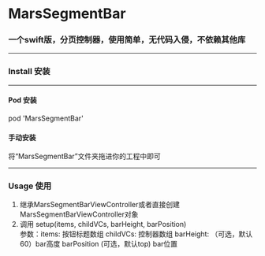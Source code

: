 # MarsSegmentBar


### 一个swift版，分页控制器，使用简单，无代码入侵，不依赖其他库 

-------
### Install 安装

-------
#### Pod 安装
pod 'MarsSegmentBar'

#### 手动安装

将“MarsSegmentBar”文件夹拖进你的工程中即可

-------

### Usage 使用
   		
1. 继承MarsSegmentBarViewController或者直接创建 MarsSegmentBarViewController对象
2. 调用 setup(items, childVCs, barHeight, barPosition)  
   参数：items: 按钮标题数组
        childVCs: 控制器数组
        barHeight: （可选，默认60）bar高度
        barPosition (可选，默认top) bar位置  
 
